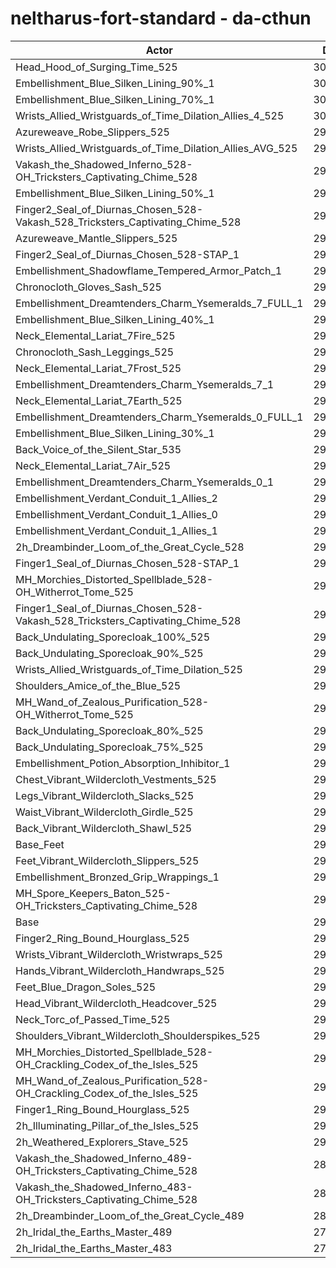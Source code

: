 # neltharus-fort-standard - da-cthun
| Actor | DPS | Increase |
|---|:---:|:---:|
|Head_Hood_of_Surging_Time_525|307132|4.03%|
|Embellishment_Blue_Silken_Lining_90%_1|301801|2.22%|
|Embellishment_Blue_Silken_Lining_70%_1|300316|1.72%|
|Wrists_Allied_Wristguards_of_Time_Dilation_Allies_4_525|300148|1.66%|
|Azureweave_Robe_Slippers_525|299831|1.55%|
|Wrists_Allied_Wristguards_of_Time_Dilation_Allies_AVG_525|299151|1.32%|
|Vakash_the_Shadowed_Inferno_528-OH_Tricksters_Captivating_Chime_528|299106|1.31%|
|Embellishment_Blue_Silken_Lining_50%_1|298955|1.26%|
|Finger2_Seal_of_Diurnas_Chosen_528-Vakash_528_Tricksters_Captivating_Chime_528|298913|1.24%|
|Azureweave_Mantle_Slippers_525|298819|1.21%|
|Finger2_Seal_of_Diurnas_Chosen_528-STAP_1|298565|1.13%|
|Embellishment_Shadowflame_Tempered_Armor_Patch_1|298564|1.12%|
|Chronocloth_Gloves_Sash_525|298452|1.09%|
|Embellishment_Dreamtenders_Charm_Ysemeralds_7_FULL_1|298250|1.02%|
|Embellishment_Blue_Silken_Lining_40%_1|298198|1.00%|
|Neck_Elemental_Lariat_7Fire_525|297714|0.84%|
|Chronocloth_Sash_Leggings_525|297659|0.82%|
|Neck_Elemental_Lariat_7Frost_525|297569|0.79%|
|Embellishment_Dreamtenders_Charm_Ysemeralds_7_1|297557|0.78%|
|Neck_Elemental_Lariat_7Earth_525|297524|0.77%|
|Embellishment_Dreamtenders_Charm_Ysemeralds_0_FULL_1|297485|0.76%|
|Embellishment_Blue_Silken_Lining_30%_1|297377|0.72%|
|Back_Voice_of_the_Silent_Star_535|297340|0.71%|
|Neck_Elemental_Lariat_7Air_525|297187|0.66%|
|Embellishment_Dreamtenders_Charm_Ysemeralds_0_1|296919|0.57%|
|Embellishment_Verdant_Conduit_1_Allies_2|296772|0.52%|
|Embellishment_Verdant_Conduit_1_Allies_0|296744|0.51%|
|Embellishment_Verdant_Conduit_1_Allies_1|296744|0.51%|
|2h_Dreambinder_Loom_of_the_Great_Cycle_528|296693|0.49%|
|Finger1_Seal_of_Diurnas_Chosen_528-STAP_1|296652|0.48%|
|MH_Morchies_Distorted_Spellblade_528-OH_Witherrot_Tome_525|296417|0.40%|
|Finger1_Seal_of_Diurnas_Chosen_528-Vakash_528_Tricksters_Captivating_Chime_528|296296|0.36%|
|Back_Undulating_Sporecloak_100%_525|296172|0.31%|
|Back_Undulating_Sporecloak_90%_525|296160|0.31%|
|Wrists_Allied_Wristguards_of_Time_Dilation_525|296150|0.31%|
|Shoulders_Amice_of_the_Blue_525|296054|0.27%|
|MH_Wand_of_Zealous_Purification_528-OH_Witherrot_Tome_525|296036|0.27%|
|Back_Undulating_Sporecloak_80%_525|296026|0.27%|
|Back_Undulating_Sporecloak_75%_525|295894|0.22%|
|Embellishment_Potion_Absorption_Inhibitor_1|295710|0.16%|
|Chest_Vibrant_Wildercloth_Vestments_525|295709|0.16%|
|Legs_Vibrant_Wildercloth_Slacks_525|295594|0.12%|
|Waist_Vibrant_Wildercloth_Girdle_525|295539|0.10%|
|Back_Vibrant_Wildercloth_Shawl_525|295516|0.09%|
|Base_Feet|295482|0.08%|
|Feet_Vibrant_Wildercloth_Slippers_525|295479|0.08%|
|Embellishment_Bronzed_Grip_Wrappings_1|295431|0.06%|
|MH_Spore_Keepers_Baton_525-OH_Tricksters_Captivating_Chime_528|295429|0.06%|
|Base|295243|0.00%|
|Finger2_Ring_Bound_Hourglass_525|295201|-0.01%|
|Wrists_Vibrant_Wildercloth_Wristwraps_525|295189|-0.02%|
|Hands_Vibrant_Wildercloth_Handwraps_525|295168|-0.03%|
|Feet_Blue_Dragon_Soles_525|295008|-0.08%|
|Head_Vibrant_Wildercloth_Headcover_525|295006|-0.08%|
|Neck_Torc_of_Passed_Time_525|294862|-0.13%|
|Shoulders_Vibrant_Wildercloth_Shoulderspikes_525|294859|-0.13%|
|MH_Morchies_Distorted_Spellblade_528-OH_Crackling_Codex_of_the_Isles_525|294618|-0.21%|
|MH_Wand_of_Zealous_Purification_528-OH_Crackling_Codex_of_the_Isles_525|294366|-0.30%|
|Finger1_Ring_Bound_Hourglass_525|294036|-0.41%|
|2h_Illuminating_Pillar_of_the_Isles_525|293578|-0.56%|
|2h_Weathered_Explorers_Stave_525|292389|-0.97%|
|Vakash_the_Shadowed_Inferno_489-OH_Tricksters_Captivating_Chime_528|287128|-2.75%|
|Vakash_the_Shadowed_Inferno_483-OH_Tricksters_Captivating_Chime_528|285641|-3.25%|
|2h_Dreambinder_Loom_of_the_Great_Cycle_489|280525|-4.99%|
|2h_Iridal_the_Earths_Master_489|279804|-5.23%|
|2h_Iridal_the_Earths_Master_483|277948|-5.86%|
